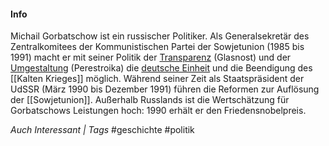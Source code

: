 
#### Info
Michail Gorbatschow ist ein russischer Politiker. Als Generalsekretär des Zentralkomitees der Kommunistischen Partei der Sowjetunion (1985 bis 1991) macht er mit seiner Politik der [Transparenz](https://padlet.com/redirect?url=https%3A%2F%2Fwww.hdg.de%2Flemo%2Fkapitel%2Fdeutsche-einheit%2Fwandel-im-osten%2Fglasnost-und-perestroika.html) (Glasnost) und der [Umgestaltung](https://padlet.com/redirect?url=https%3A%2F%2Fwww.hdg.de%2Flemo%2Fkapitel%2Fdeutsche-einheit%2Fwandel-im-osten%2Fglasnost-und-perestroika.html) (Perestroika) die [deutsche Einheit](https://padlet.com/redirect?url=https%3A%2F%2Fwww.hdg.de%2Flemo%2Fkapitel%2Fdeutsche-einheit.html) und die Beendigung des [[Kalten Krieges]] möglich. Während seiner Zeit als Staatspräsident der UdSSR (März 1990 bis Dezember 1991) führen die Reformen zur Auflösung der [[Sowjetunion]]. Außerhalb Russlands ist die Wertschätzung für Gorbatschows Leistungen hoch: 1990 erhält er den Friedensnobelpreis.

*Auch Interessant | Tags*
#geschichte  #politik 